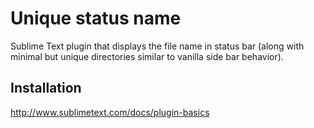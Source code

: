 # Unique status name
Sublime Text plugin that displays the file name in status bar (along with minimal but unique directories similar to vanilla side bar behavior).

## Installation
http://www.sublimetext.com/docs/plugin-basics
